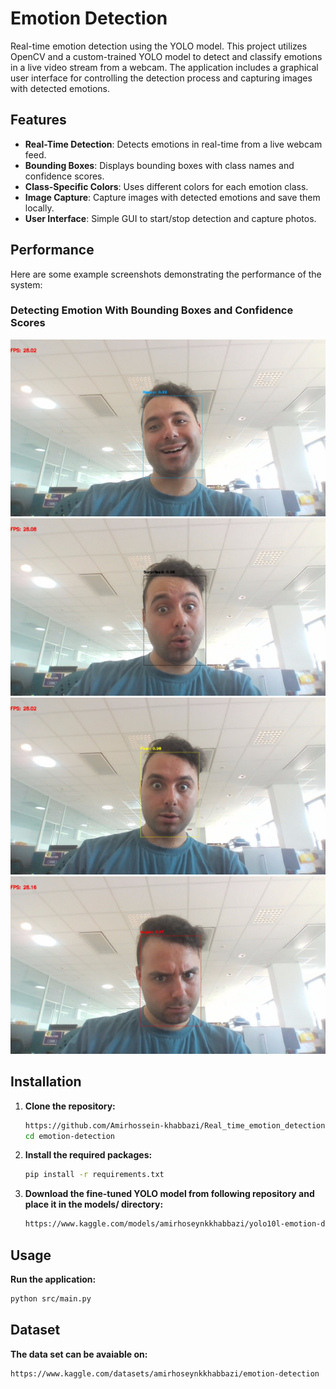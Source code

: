 # Emotion Detection

Real-time emotion detection using the YOLO model. This project utilizes OpenCV and a custom-trained YOLO model to detect and classify emotions in a live video stream from a webcam. The application includes a graphical user interface for controlling the detection process and capturing images with detected emotions.

## Features

- **Real-Time Detection**: Detects emotions in real-time from a live webcam feed.
- **Bounding Boxes**: Displays bounding boxes with class names and confidence scores.
- **Class-Specific Colors**: Uses different colors for each emotion class.
- **Image Capture**: Capture images with detected emotions and save them locally.
- **User Interface**: Simple GUI to start/stop detection and capture photos.

## Performance

Here are some example screenshots demonstrating the performance of the system:



### Detecting Emotion With Bounding Boxes and Confidence Scores
![Single Emotion](photos/captured_photo_1.jpg)
![Single Emotion](photos/captured_photo_2.jpg)
![Single Emotion](photos/captured_photo_3.jpg)
![Single Emotion](photos/captured_photo_4.jpg)



## Installation

1. **Clone the repository:**
   ```bash
   https://github.com/Amirhossein-khabbazi/Real_time_emotion_detection.git
   cd emotion-detection
   ```
2. **Install the required packages:**

   ```bash
   pip install -r requirements.txt
   ```
3. **Download the fine-tuned YOLO model from following repository and place it in the models/ directory:**
   ```bash
   https://www.kaggle.com/models/amirhoseynkkhabbazi/yolo10l-emotion-detection
   ```

## Usage
**Run the application:**
```bash
python src/main.py
```

## Dataset
**The data set can be avaiable on:**
   ```bash
   https://www.kaggle.com/datasets/amirhoseynkkhabbazi/emotion-detection
   ```


   
